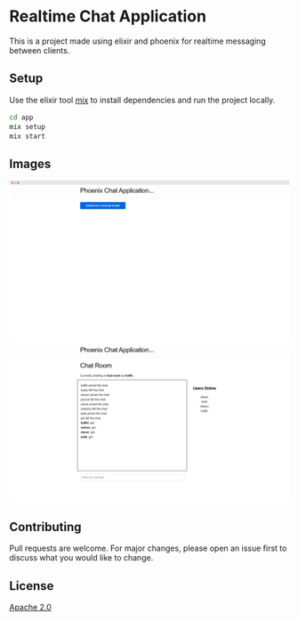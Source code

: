 # Realtime Chat Application

This is a project made using elixir and phoenix for realtime messaging between clients.

## Setup

Use the elixir tool [mix](https://elixir-lang.org/install.html) to install dependencies and run the project locally.

```bash
cd app
mix setup
mix start
```

## Images

![Home Page](/home.png)
![Chat Room](/live.png)

## Contributing

Pull requests are welcome. For major changes, please open an issue first to discuss what you would like to change.

## License

[Apache 2.0](https://choosealicense.com/licenses/apache-2.0/)
